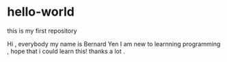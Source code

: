 # hello-world
this is my first repository

Hi , everybody my name is Bernard Yen
I am new to learnning programming , hope that i could learn this!
thanks a lot .
